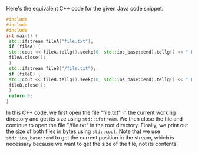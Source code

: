 Here's the equivalent C++ code for the given Java code snippet:
```c++
#include 
#include 
#include 
int main() {
 std::ifstream fileA("file.txt");
 if (fileA) {
 std::cout << fileA.tellg().seekp(0, std::ios_base::end).tellg() << " B" << std::endl;
 fileA.close();
 }
 std::ifstream fileB("/file.txt");
 if (fileB) {
 std::cout << fileB.tellg().seekp(0, std::ios_base::end).tellg() << " B" << std::endl;
 fileB.close();
 }
 return 0;
}
```
In this C++ code, we first open the file "file.txt" in the current working directory and get its size using `std::ifstream`. We then close the file and continue to open the file "/file.txt" in the root directory. Finally, we print out the size of both files in bytes using `std::cout`. Note that we use `std::ios_base::end` to get the current position in the stream, which is necessary because we want to get the size of the file, not its contents.

